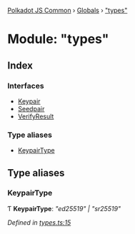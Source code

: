 [Polkadot JS Common](../README.md) › [Globals](../globals.md) › ["types"](_types_.md)

# Module: "types"

## Index

### Interfaces

* [Keypair](../interfaces/_types_.keypair.md)
* [Seedpair](../interfaces/_types_.seedpair.md)
* [VerifyResult](../interfaces/_types_.verifyresult.md)

### Type aliases

* [KeypairType](_types_.md#keypairtype)

## Type aliases

###  KeypairType

Ƭ **KeypairType**: *"ed25519" | "sr25519"*

*Defined in [types.ts:15](https://github.com/polkadot-js/common/blob/f68294c4/packages/util-crypto/src/types.ts#L15)*
